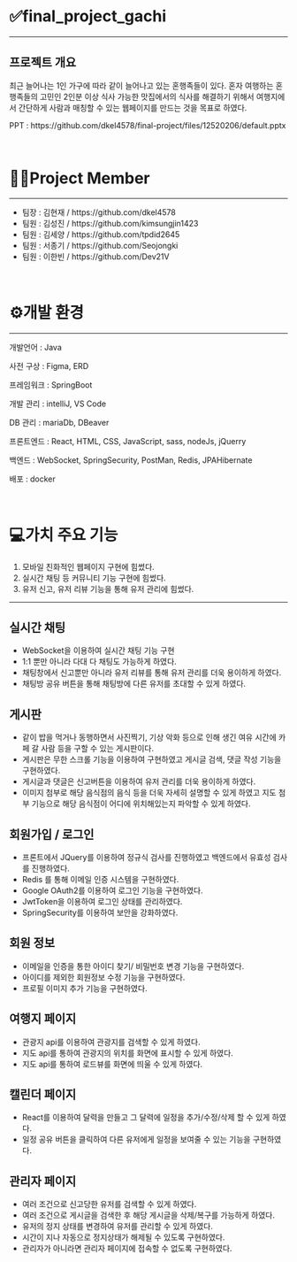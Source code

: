 <h1>✅final_project_gachi</h1>
<hr>
<h2>프로젝트 개요</h2>
<p>최근 늘어나는 1인 가구에 따라 같이 늘어나고 있는 혼행족들이 있다. 혼자 여행하는 혼행족들의 고민인 2인분 이상 식사 가능한 맛집에서의 식사를 해결하기 위해서 여행지에서 간단하게 사람과 매칭할 수 있는 웹페이지를 만드는 것을 목표로 하였다.</p>
<p>PPT : https://github.com/dkel4578/final-project/files/12520206/default.pptx</p>
<br>
<h1>👨‍💻Project Member</h1>
<hr>
<ul>
  <li>팀장 : 김현재 / https://github.com/dkel4578</li>
  <li>팀원 : 김성진 / https://github.com/kimsungjin1423</li>
  <li>팀원 : 김세양 / https://github.com/tpdid2645</li>
  <li>팀원 : 서종기 / https://github.com/Seojongki</li>
  <li>팀원 : 이한빈 / https://github.com/Dev21V</li>
</ul>
<br>
<h1>⚙개발 환경</h1>
<hr>
<p> 개발언어 : Java</p>
<p> 사전 구상 : Figma, ERD </p>
<p> 프레임워크 : SpringBoot</p>
<p> 개발 관리 : intelliJ, VS Code</p>
<p> DB 관리 : mariaDb, DBeaver</p>
<p> 프론트엔드 : React, HTML, CSS, JavaScript, sass, nodeJs, jQuerry </p>
<p> 백엔드 : WebSocket, SpringSecurity, PostMan, Redis, JPAHibernate</p>
<p> 배포 : docker</p>
<br>
<h1> 💻가치 주요 기능</h1>
<ol>
  <li> 모바일 친화적인 웹페이지 구현에 힘썼다. </li>
  <li> 실시간 채팅 등 커뮤니티 기능 구현에 힘썼다. </li>
  <li> 유저 신고, 유저 리뷰 기능을 통해 유저 관리에 힘썼다. </li>
</ol>
<hr>
<h2> 실시간 채팅</h2>
<ul>
  <li> WebSocket을 이용하여 실시간 채팅 기능 구현</li>
  <li> 1:1 뿐만 아니라 다대 다 채팅도 가능하게 하였다.</li>
  <li> 채팅창에서 신고뿐만 아니라 유저 리뷰를 통해 유저 관리를 더욱 용이하게 하였다.</li>
  <li> 채팅방 공유 버튼을 통해 채팅방에 다른 유저를 초대할 수 있게 하였다.</li>
</ul>
<h2> 게시판 </h2>
<ul>
  <li> 같이 밥을 먹거나 동행하면서 사진찍기, 기상 악화 등으로 인해 생긴 여유 시간에 카페 갈 사람 등을 구할 수 있는 게시판이다.</li>
  <li> 게시판은 무한 스크롤 기능을 이용하여 구현하였고 게시글 검색, 댓글 작성 기능을 구현하였다.</li>
  <li> 게시글과 댓글은 신고버튼을 이용하여 유저 관리를 더욱 용이하게 하였다.</li>
  <li> 이미지 첨부로 해당 음식점의 음식 등을 더욱 자세히 설명할 수 있게 하였고 지도 첨부 기능으로 해당 음식점이 어디에 위치해있는지 파악할 수 있게 하였다.</li>
</ul>
<h2> 회원가입 / 로그인</h2>
<ul>
  <li> 프론트에서 JQuery를 이용하여 정규식 검사를 진행하였고 백엔드에서 유효성 검사를 진행하였다.</li>
  <li> Redis 를 통해 이메일 인증 시스템을 구현하였다. </li>
  <li> Google OAuth2를 이용하여 로그인 기능을 구현하였다.</li>
  <li> JwtToken을 이용하여 로그인 상태를 관리하였다.</li>
  <li> SpringSecurity를 이용하여 보안을 강화하였다.</li>
</ul>
<h2>회원 정보</h2>
<ul>
  <li> 이메일을 인증을 통한 아이디 찾기/ 비밀번호 변경 기능을 구현하였다.</li>
  <li> 아이디를 제외한 회원정보 수정 기능을 구현하였다. </li>
  <li> 프로필 이미지 추가 기능을 구현하였다. </li>
</ul>
<h2>여행지 페이지</h2>
<ul>
  <li>관광지 api를 이용하여 관광지를 검색할 수 있게 하였다. </li>
  <li>지도 api를 통하여 관광지의 위치를 화면에 표시할 수 있게 하였다. </li>
  <li>지도 api를 통하여 로드뷰를 화면에 띄울 수 있게 하였다. </li>
</ul>
<h2>캘린더 페이지</h2>
<ul>
  <li>React를 이용하여 달력을 만들고 그 달력에 일정을 추가/수정/삭제 할 수 있게 하였다.</li>
  <li>일정 공유 버튼을 클릭하여 다른 유저에게 일정을 보여줄 수 있는 기능을 구현하였다. </li>
</ul>
<h2>관리자 페이지</h2>
<ul>
  <li> 여러 조건으로 신고당한 유저를 검색할 수 있게 하였다.</li>
  <li> 여러 조건으로 게시글을 검색한 후 해당 게시글을 삭제/복구를 가능하게 하였다.</li>
  <li> 유저의 정지 상태를 변경하여 유저를 관리할 수 있게 하였다.</li>
  <li> 시간이 지나 자동으로 정지상태가 해제될 수 있도록 구현하였다. </li>
  <li> 관리자가 아니라면 관리자 페이지에 접속할 수 없도록 구현하였다. </li>
</ul>
